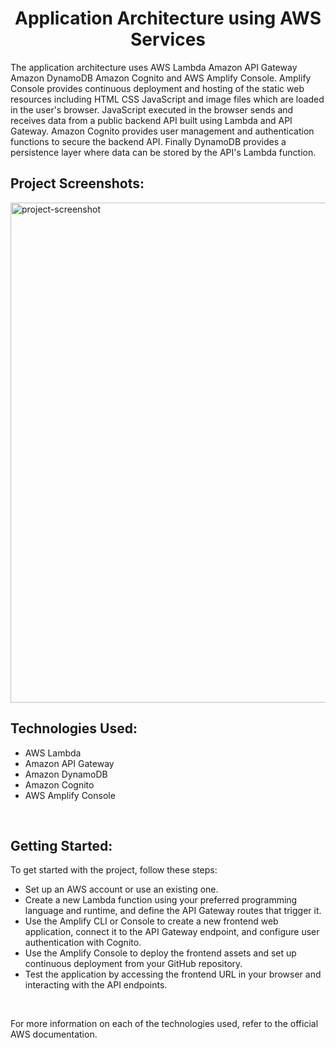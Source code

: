 <h1 align="center" id="title">Application Architecture using AWS Services</h1>

<p id="description">The application architecture uses AWS Lambda Amazon API Gateway Amazon DynamoDB Amazon Cognito and AWS Amplify Console. Amplify Console provides continuous deployment and hosting of the static web resources including HTML CSS JavaScript and image files which are loaded in the user's browser. JavaScript executed in the browser sends and receives data from a public backend API built using Lambda and API Gateway. Amazon Cognito provides user management and authentication functions to secure the backend API. Finally DynamoDB provides a persistence layer where data can be stored by the API's Lambda function.</p>

<h2>Project Screenshots:</h2>

<img src="https://d1.awsstatic.com/diagrams/Serverless_Architecture.d930970c77b382db6e0395198aacccd8a27fefb7.png" alt="project-screenshot" width="800" height="800/">

<h2>Technologies Used:</h2>
<ul>
  <li>AWS Lambda</li>
  <li>Amazon API Gateway</li>
  <li>Amazon DynamoDB</li>
  <li>Amazon Cognito</li>
  <li>AWS Amplify Console</li>
</ul>

<br>

<h2>Getting Started:</h2>
<p>To get started with the project, follow these steps:</p>
<ul>
  <li>Set up an AWS account or use an existing one.</li>
  <li>Create a new Lambda function using your preferred programming language and runtime, and define the API Gateway routes that trigger it.</li>
  <li>Use the Amplify CLI or Console to create a new frontend web application, connect it to the API Gateway endpoint, and configure user authentication with Cognito.</li>
  <li>Use the Amplify Console to deploy the frontend assets and set up continuous deployment from your GitHub repository.</li>
  <li>Test the application by accessing the frontend URL in your browser and interacting with the API endpoints.</li>
</ul>
<br>
<p>For more information on each of the technologies used, refer to the official AWS documentation.</p>
